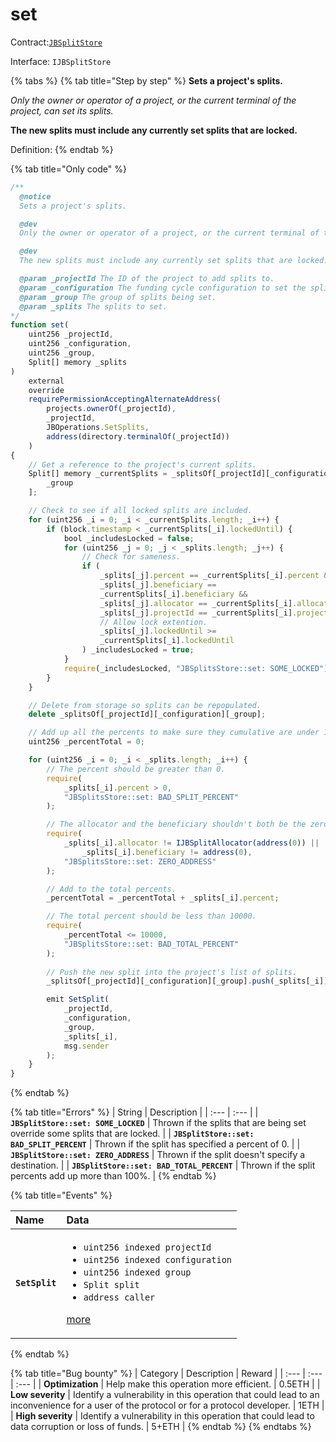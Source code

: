 # set

Contract:[`JBSplitStore`](../)​‌

Interface: `IJBSplitStore`

{% tabs %}
{% tab title="Step by step" %}
**Sets a project's splits.**

_Only the owner or operator of a project, or the current terminal of the project, can set its splits._

**The new splits must include any currently set splits that are locked.**

  
  
Definition:
{% endtab %}

{% tab title="Only code" %}
```javascript
/** 
  @notice 
  Sets a project's splits.

  @dev
  Only the owner or operator of a project, or the current terminal of the project, can set its splits.

  @dev
  The new splits must include any currently set splits that are locked.

  @param _projectId The ID of the project to add splits to.
  @param _configuration The funding cycle configuration to set the splits to be active during.
  @param _group The group of splits being set.
  @param _splits The splits to set.
*/
function set(
    uint256 _projectId,
    uint256 _configuration,
    uint256 _group,
    Split[] memory _splits
)
    external
    override
    requirePermissionAcceptingAlternateAddress(
        projects.ownerOf(_projectId),
        _projectId,
        JBOperations.SetSplits,
        address(directory.terminalOf(_projectId))
    )
{
    // Get a reference to the project's current splits.
    Split[] memory _currentSplits = _splitsOf[_projectId][_configuration][
        _group
    ];

    // Check to see if all locked splits are included.
    for (uint256 _i = 0; _i < _currentSplits.length; _i++) {
        if (block.timestamp < _currentSplits[_i].lockedUntil) {
            bool _includesLocked = false;
            for (uint256 _j = 0; _j < _splits.length; _j++) {
                // Check for sameness.
                if (
                    _splits[_j].percent == _currentSplits[_i].percent &&
                    _splits[_j].beneficiary ==
                    _currentSplits[_i].beneficiary &&
                    _splits[_j].allocator == _currentSplits[_i].allocator &&
                    _splits[_j].projectId == _currentSplits[_i].projectId &&
                    // Allow lock extention.
                    _splits[_j].lockedUntil >=
                    _currentSplits[_i].lockedUntil
                ) _includesLocked = true;
            }
            require(_includesLocked, "JBSplitsStore::set: SOME_LOCKED");
        }
    }

    // Delete from storage so splits can be repopulated.
    delete _splitsOf[_projectId][_configuration][_group];

    // Add up all the percents to make sure they cumulative are under 100%.
    uint256 _percentTotal = 0;

    for (uint256 _i = 0; _i < _splits.length; _i++) {
        // The percent should be greater than 0.
        require(
            _splits[_i].percent > 0,
            "JBSplitsStore::set: BAD_SPLIT_PERCENT"
        );

        // The allocator and the beneficiary shouldn't both be the zero address.
        require(
            _splits[_i].allocator != IJBSplitAllocator(address(0)) ||
                _splits[_i].beneficiary != address(0),
            "JBSplitsStore::set: ZERO_ADDRESS"
        );

        // Add to the total percents.
        _percentTotal = _percentTotal + _splits[_i].percent;

        // The total percent should be less than 10000.
        require(
            _percentTotal <= 10000,
            "JBSplitsStore::set: BAD_TOTAL_PERCENT"
        );
        
        // Push the new split into the project's list of splits.
        _splitsOf[_projectId][_configuration][_group].push(_splits[_i]);

        emit SetSplit(
            _projectId,
            _configuration,
            _group,
            _splits[_i],
            msg.sender
        );
    }
}
```
{% endtab %}

{% tab title="Errors" %}
| String | Description |
| :--- | :--- |
| **`JBSplitStore::set: SOME_LOCKED`** | Thrown if the splits that are being set override some splits that are locked. |
| **`JBSplitStore::set: BAD_SPLIT_PERCENT`** | Thrown if the split has specified a percent of 0. |
| **`JBSplitStore::set: ZERO_ADDRESS`** | Thrown if the split doesn't specify a destination. |
| **`JBSplitStore::set: BAD_TOTAL_PERCENT`** | Thrown if the split percents add up more than 100%. |
{% endtab %}

{% tab title="Events" %}
<table>
  <thead>
    <tr>
      <th style="text-align:left">Name</th>
      <th style="text-align:left">Data</th>
    </tr>
  </thead>
  <tbody>
    <tr>
      <td style="text-align:left"><b><code>SetSplit</code></b>
      </td>
      <td style="text-align:left">
        <ul>
          <li><code>uint256 indexed projectId</code> 
          </li>
          <li><code>uint256 indexed configuration</code> 
          </li>
          <li><code>uint256 indexed group</code> 
          </li>
          <li><code>Split split</code> 
          </li>
          <li><code>address caller</code>
          </li>
        </ul>
        <p><a href="../events/setsplit.md">more</a>
        </p>
      </td>
    </tr>
  </tbody>
</table>
{% endtab %}

{% tab title="Bug bounty" %}
| Category | Description | Reward |
| :--- | :--- | :--- |
| **Optimization** | Help make this operation more efficient. | 0.5ETH |
| **Low severity** | Identify a vulnerability in this operation that could lead to an inconvenience for a user of the protocol or for a protocol developer. | 1ETH |
| **High severity** | Identify a vulnerability in this operation that could lead to data corruption or loss of funds. | 5+ETH |
{% endtab %}
{% endtabs %}

